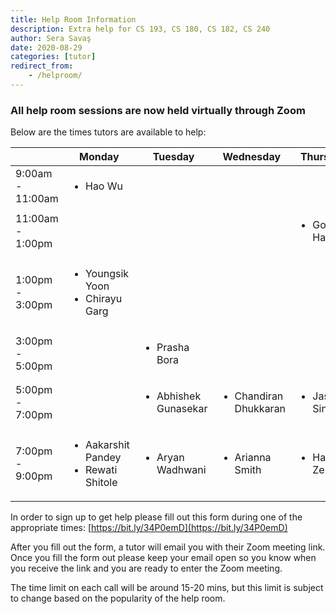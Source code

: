 ```yaml
---
title: Help Room Information
description: Extra help for CS 193, CS 180, CS 182, CS 240
author: Sera Savaş
date: 2020-08-29
categories: [tutor]
redirect_from:
    - /helproom/
---
```


### All help room sessions are now held virtually through Zoom

Below are the times tutors are available to help:

| | Monday | Tuesday | Wednesday | Thursday |
| ---- | ---- | ---- | ---- | ---- |
| 9:00am - 11:00am | <ul><li>Hao Wu</li></ul> | | |
| 11:00am - 1:00pm | | | | <ul><li>Gowri Harish</li></ul> |
| 1:00pm - 3:00pm | <ul><li>Youngsik Yoon</li><li>Chirayu Garg</li></ul> | | | |
| 3:00pm - 5:00pm | | <ul><li>Prasha Bora</li></ul> | |  |
| 5:00pm - 7:00pm | | <ul><li>Abhishek Gunasekar</li></ul> | <ul><li>Chandiran Dhukkaran</li></ul> | <ul><li>Jasmine Singh</li></ul> |
| 7:00pm - 9:00pm | <ul><li>Aakarshit Pandey</li><li>Rewati Shitole</li></ul> | <ul><li>Aryan Wadhwani</li></ul> | <ul><li>Arianna Smith</li></ul> | <ul><li>Hajera Zemy</li></ul> |

In order to sign up to get help please fill out this form during one of the appropriate times: [https://bit.ly/34P0emD](https://bit.ly/34P0emD)

After you fill out the form, a tutor will email you with their Zoom meeting link. Once you fill the form out please keep your email open so you know when you receive the link and you are ready to enter the Zoom meeting. 

The time limit on each call will be around 15-20 mins, but this limit is subject to change based on the popularity of the help room.
